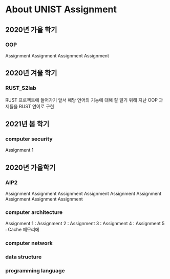 # About UNIST Assignment

## 2020년 가을 학기
### OOP
Assignment
Assignment
Assignment
Assignment

## 2020년 겨울 학기
### RUST_S2lab
RUST 프로젝트에 들어가기 앞서 해당 언어의 기능에 대해 잘 알기 위해 지난 OOP 과제들을 RUST 언어로 구현

## 2021년 봄 학기
### computer security
Assignment 1

## 2020년 가을학기
### AIP2
Assignment
Assignment
Assignment
Assignment
Assignment
Assignment
Assignment
Assignment
Assignment


### computer architecture
Assignment 1 : 
Assignment 2 :
Assignment 3 :
Assignment 4 :
Assignment 5 : Cache 메모리에 


### computer network

### data structure

### programming language
